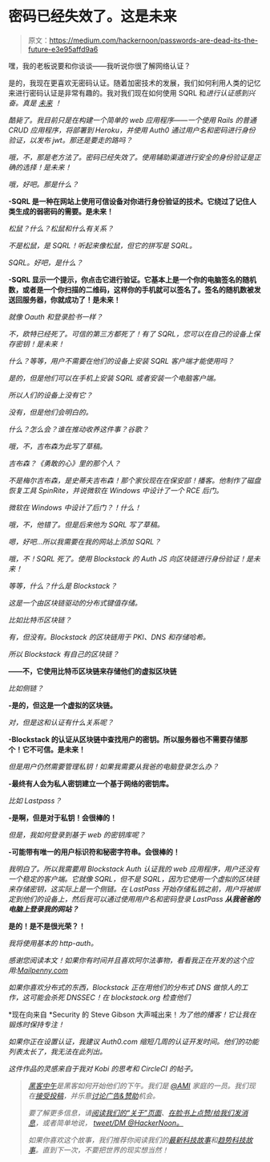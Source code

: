 # 密码已经失效了。这是未来

> 原文：<https://medium.com/hackernoon/passwords-are-dead-its-the-future-e3e95affd9a6>

嘿，我的老板说要和你谈谈——我听说你很了解网络认证？

是的，我现在更喜欢无密码认证。随着加密技术的发展，我们如何利用人类的记忆来进行密码认证是非常有趣的。我对我们现在如何使用 SQRL 和[](https://hackernoon.com/tagged/blockchain)**进行认证感到兴奋。真是* [*未来*](https://hackernoon.com/tagged/future) *！**

*酷毙了。我目前只是在构建一个简单的 web 应用程序——一个使用 Rails 的普通 CRUD 应用程序，将部署到 Heroku，并使用 Auth0 通过用户名和密码进行身份验证，以发布 jwt。那还是要走的路吗？*

*哦，不，那是老方法了。密码已经失效了。使用辅助渠道进行安全的身份验证是正确的选择！是未来！*

*哦，好吧。那是什么？*

**-SQRL 是一种在网站上使用可信设备对你进行身份验证的技术。它绕过了记住人类生成的弱密码的需要。是未来！**

*松鼠？什么？松鼠和什么有关系？*

*不是松鼠，是 SQRL！听起来像松鼠，但它的拼写是 SQRL。*

*SQRL。好吧，是什么？*

**-SQRL 显示一个提示，你点击它进行验证。它基本上是一个你的电脑签名的随机数，或者是一个你扫描的二维码，这样你的手机就可以签名了。签名的随机数被发送回服务器，你就成功了！是未来！**

*就像 Oauth 和登录脸书一样？*

*不，欧特已经死了。可信的第三方都死了！有了 SQRL，您可以在自己的设备上保存密钥！是未来！*

*什么？等等，用户不需要在他们的设备上安装 SQRL 客户端才能使用吗？*

*是的，但是他们可以在手机上安装 SQRL 或者安装一个电脑客户端。*

*所以人们的设备上没有它？*

*没有，但是他们会明白的。*

*什么？怎么会？谁在推动收养这件事？谷歌？*

*哦，不，吉布森为此写了草稿。*

*吉布森？《勇敢的心》里的那个人？*

*不是梅尔吉布森，是史蒂夫吉布森！那个家伙现在在保安部！播客。他制作了磁盘恢复工具 SpinRite，并说微软在 Windows 中设计了一个 RCE 后门。*

*微软在 Windows 中设计了后门？！什么！*

*哦，不，他错了。但是后来他为 SQRL 写了草稿。*

*嗯，好吧…所以我需要在我的网站上添加 SQRL？*

*哦，不！SQRL 死了。使用 Blockstack 的 Auth JS 向区块链进行身份验证！是未来！*

*等等，什么？什么是 Blockstack？*

*这是一个由区块链驱动的分布式键值存储。*

*比如比特币区块链？*

*有，但没有。Blockstack 的区块链用于 PKI、DNS 和存储哈希。*

*所以 Blockstack 有自己的区块链？*

**——不，它使用比特币区块链来存储他们的虚拟区块链**

*比如侧链？*

**-是的，但这是一个虚拟的区块链。**

*对，但是这和认证有什么关系呢？*

**-Blockstack 的认证从区块链中查找用户的密钥。所以服务器也不需要存储那个！它不可信。是未来！**

*但是用户仍然需要管理私钥！如果我需要从我爸的电脑登录怎么办？*

**-最终有人会为私人密钥建立一个基于网络的密钥库。**

*比如 Lastpass？*

**-是啊，但是对于私钥！会很棒的！**

*但是，我如何登录到基于 web 的密钥库呢？*

**-可能带有唯一的用户标识符和秘密字符串。会很棒的！**

*我明白了。所以我需要用 Blockstack Auth 认证我的 web 应用程序，用户还没有一个稳定的客户端。它就像 SQRL，但不是 SQRL，因为它使用一个虚拟的区块链来存储密钥，这实际上是一个侧链。在 LastPass 开始存储私钥之前，用户将被绑定到他们的设备上，然后我可以通过使用用户名和密码登录 LastPass **从我爸爸的电脑上登录我的网站？***

**是的！是不是很光荣？！**

*我将使用基本的 http-auth。*

*感谢您阅读本文！如果你有时间并且喜欢阿尔法事物，看看我正在开发的这个应用:[Mailpenny.com](https://mailpenny.com)*

*如果你喜欢分布式的东西，Blockstack 正在用他们的分布式 DNS 做惊人的工作，这可能会杀死 DNSSEC！在 blockstack.org 检查他们*

*现在向来自 *Security 的 Steve Gibson 大声喊出来！*为了他的播客！它让我在锻炼时保持专注！*

*如果你正在设置认证，我建议 Auth0.com 缩短几周的认证开发时间。他们的功能列表太长了，我无法在此列出。*

*这件作品的灵感来自于我对 Kobi 的思考和 CircleCI 的帖子。*

> *[黑客中午](http://bit.ly/Hackernoon)是黑客如何开始他们的下午。我们是 [@AMI](http://bit.ly/atAMIatAMI) 家庭的一员。我们现在[接受投稿](http://bit.ly/hackernoonsubmission)，并乐意[讨论广告&赞助](mailto:partners@amipublications.com)机会。*
> 
> *要了解更多信息，请[阅读我们的“关于”页面](https://goo.gl/4ofytp)、[在脸书上点赞/给我们发消息](http://bit.ly/HackernoonFB)，或者简单地说， [tweet/DM @HackerNoon。](https://goo.gl/k7XYbx)*
> 
> *如果你喜欢这个故事，我们推荐你阅读我们的[最新科技故事](http://bit.ly/hackernoonlatestt)和[趋势科技故事](https://hackernoon.com/trending)。直到下一次，不要把世界的现实想当然！*